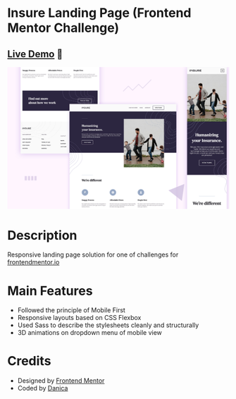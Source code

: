 # Insure Landing Page (Frontend Mentor Challenge)

## **[Live Demo](http://danicali.me/insure-landing-page/)** 🎉

![Preview for the Insure landing page](./design/insure-landing-page-preview.jpg)

# Description

Responsive landing page solution for one of challenges for [frontendmentor.io](https://www.frontendmentor.io/challenges/insure-landing-page-uTU68JV8)

# Main Features

- Followed the principle of Mobile First
- Responsive layouts based on CSS Flexbox
- Used Sass to describe the stylesheets cleanly and structurally
- 3D animations on dropdown menu of mobile view

# Credits

- Designed by [Frontend Mentor](https://www.frontendmentor.io)
- Coded by [Danica](https://github.com/wandanli)

